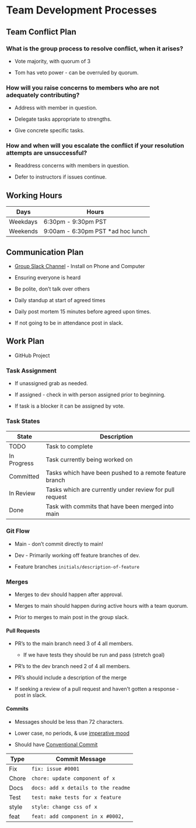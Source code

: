 # Team Development Processes

## Team Conflict Plan

### What is the group process to resolve conflict, when it arises?

* Vote majority, with quorum of 3

* Tom has veto power - can be overruled by quorum.

### How will you raise concerns to members who are not adequately contributing?

* Address with member in question.

* Delegate tasks appropriate to strengths.

* Give concrete specific tasks.

### How and when will you escalate the conflict if your resolution attempts are unsuccessful?

* Readdress concerns with members in question.

* Defer to instructors if issues continue.

## Working Hours

  | Days | Hours |
  | --- | --- |
  | Weekdays | 6:30pm - 9:30pm PST |
  | Weekends | 9:00am - 6:30pm PST *ad hoc lunch |

## Communication Plan

* [Group Slack Channel](https://codefellows.slack.com/archives/G01PFL9E21Y "Group Slack Channel") - Install on Phone and Computer

* Ensuring everyone is heard

* Be polite, don’t talk over others

* Daily standup at start of agreed times

* Daily post mortem 15 minutes before agreed upon times.

* If not going to be in attendance post in slack.

## Work Plan

* GitHub Project

### Task Assignment

* If unassigned grab as needed.

* If assigned - check in with person assigned prior to beginning.

* If task is a blocker it can be assigned by vote.

### Task States

| State | Description |
| ---- | ---- |
| TODO | Task to complete |
| In Progress | Task currently being worked on |
| Committed | Tasks which have been pushed to a remote feature branch |
| In Review | Tasks which are currently under review for pull request |
| Done | Task with commits that have been merged into main |

### Git Flow

* <bold>Main - don’t commit directly to main!</bold>

* Dev - Primarily working off feature branches of dev.

* Feature branches `initials/description-of-feature`

### Merges

* Merges to dev should happen after approval.

* Merges to main should happen during active hours with a team quorum.

* Prior to merges to main post in the group slack.

#### Pull Requests

* PR’s to the main branch need 3 of 4 all members.

  * If we have tests they should be run and pass (stretch goal)

* PR’s to the dev branch need 2 of 4 all members.

* PR’s should include a description of the merge

* If seeking a review of a pull request and haven't gotten a response - post in slack.

#### Commits

* Messages should be less than 72 characters.

* Lower case, no periods, & use [imperative mood](https://stackoverflow.com/a/3580764/7967484 "imperative-style commit messages")

* Should have [Conventional Commit](https://www.conventionalcommits.org/en/v1.0.0/#summary "Conventional Commits")

| Type | Commit Message |
| ---- | ----
| Fix | `fix: issue #0001` |
| Chore | `chore: update component of x`|
| Docs | `docs: add x details to the readme` |
| Test | `test: make tests for x feature` |
| style | `style: change css of x` |
| feat | `feat: add component in x #0002,` |
